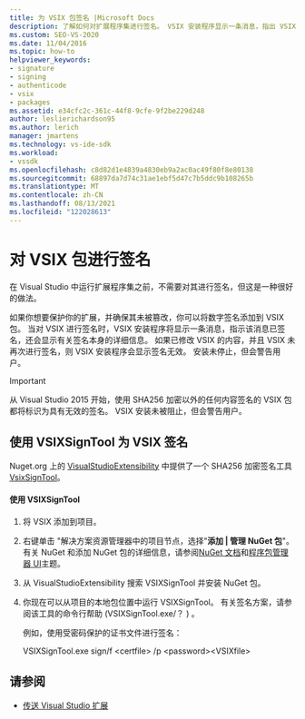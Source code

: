 ```yaml
---
title: 为 VSIX 包签名 |Microsoft Docs
description: 了解如何对扩展程序集进行签名。 VSIX 安装程序显示一条消息，指出 VSIX 已签名，并显示有关签名本身的信息。
ms.custom: SEO-VS-2020
ms.date: 11/04/2016
ms.topic: how-to
helpviewer_keywords:
- signature
- signing
- authenticode
- vsix
- packages
ms.assetid: e34cfc2c-361c-44f8-9cfe-9f2be229d248
author: leslierichardson95
ms.author: lerich
manager: jmartens
ms.technology: vs-ide-sdk
ms.workload:
- vssdk
ms.openlocfilehash: c8d82d1e4839a4830eb9a2ac0ac49f80f8e80138
ms.sourcegitcommit: 68897da7d74c31ae1ebf5d47c7b5ddc9b108265b
ms.translationtype: MT
ms.contentlocale: zh-CN
ms.lasthandoff: 08/13/2021
ms.locfileid: "122028613"
---
```

# <a name="signing-vsix-packages"></a>对 VSIX 包进行签名
在 Visual Studio 中运行扩展程序集之前，不需要对其进行签名，但这是一种很好的做法。

 如果你想要保护你的扩展，并确保其未被篡改，你可以将数字签名添加到 VSIX 包。 当对 VSIX 进行签名时，VSIX 安装程序将显示一条消息，指示该消息已签名，还会显示有关签名本身的详细信息。 如果已修改 VSIX 的内容，并且 VSIX 未再次进行签名，则 VSIX 安装程序会显示签名无效。 安装未停止，但会警告用户。

> [!IMPORTANT]
> 从 Visual Studio 2015 开始，使用 SHA256 加密以外的任何内容签名的 VSIX 包都将标识为具有无效的签名。 VSIX 安装未被阻止，但会警告用户。

## <a name="signing-a-vsix-with-vsixsigntool"></a>使用 VSIXSignTool 为 VSIX 签名
 Nuget.org 上的 [VisualStudioExtensibility](https://www.nuget.org/profiles/VisualStudioExtensibility) 中提供了一个 SHA256 加密签名工具 [VsixSignTool](https://www.nuget.org/packages/Microsoft.VSSDK.Vsixsigntool)。

#### <a name="to-use-the-vsixsigntool"></a>使用 VSIXSignTool

1. 将 VSIX 添加到项目。

2. 右键单击 "解决方案资源管理器中的项目节点，选择"**添加 &#124; 管理 NuGet 包**"。  有关 NuGet 和添加 NuGet 包的详细信息，请参阅[NuGet 文档](/NuGet)和[程序包管理器 UI](/NuGet/Tools/Package-Manager-UI)主题。

3. 从 VisualStudioExtensibility 搜索 VSIXSignTool 并安装 NuGet 包。

4. 你现在可以从项目的本地包位置中运行 VSIXSignTool。 有关签名方案，请参阅该工具的命令行帮助 (VSIXSignTool.exe/？ ) 。

   例如，使用受密码保护的证书文件进行签名：

   VSIXSignTool.exe sign/f \<certfile> /p \<password>\<VSIXfile>

## <a name="see-also"></a>请参阅
- [传送 Visual Studio 扩展](../extensibility/shipping-visual-studio-extensions.md)
